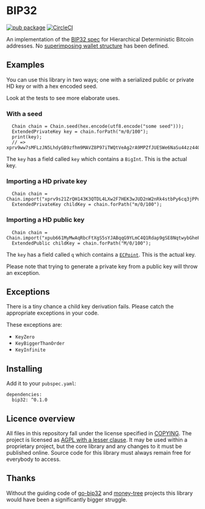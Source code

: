 # BIP32

[![pub package](https://img.shields.io/pub/v/bitcoin_bip32.svg)](https://pub.dartlang.org/packages/bitcoin_bip32)
[![CircleCI](https://circleci.com/gh/inapay/bitcoin_bip32.svg?style=svg)](https://circleci.com/gh/inapay/bitcoin_bip32)

An implementation of the [BIP32 spec] for Hierarchical Deterministic Bitcoin
addresses. No [superimposing wallet structure] has been defined.

## Examples

You can use this library in two ways; one with a serialized public or private
HD key or with a hex encoded seed.

Look at the tests to see more elaborate uses.

### With a seed

```
  Chain chain = Chain.seed(hex.encode(utf8.encode("some seed")));
  ExtendedPrivateKey key = chain.forPath("m/0/100");
  print(key);
  // => xprv9ww7sMFLzJN5LhdyGB9zfhm9MAVZ8P97iTWQtVeAg2rA9MPZfJUESWe6NaSu44zz44QBjWtwH9HNfJ4vFiUwfrTCvf7AGrgYpXe17bfh2Je
```

The `key` has a field called `key` which contains a `BigInt`. This is the actual
key.

### Importing a HD private key

```
  Chain chain = Chain.import("xprv9s21ZrQH143K3QTDL4LXw2F7HEK3wJUD2nW2nRk4stbPy6cq3jPPqjiChkVvvNKmPGJxWUtg6LnF5kejMRNNU3TGtRBeJgk33yuGBxrMPHi");
  ExtendedPrivateKey childKey = chain.forPath("m/0/100");
```

### Importing a HD public key

```
  Chain chain = Chain.import("xpub661MyMwAqRbcFtXgS5sYJABqqG9YLmC4Q1Rdap9gSE8NqtwybGhePY2gZ29ESFjqJoCu1Rupje8YtGqsefD265TMg7usUDFdp6W1EGMcet8");
  ExtendedPublic childKey = chain.forPath("M/0/100");
```

The `key` has a field called `q` which contains a [`ECPoint`]. This is the actual
key.

Please note that trying to generate a private key from a public key will throw
an exception.


## Exceptions

There is a tiny chance a child key derivation fails. Please catch the
appropriate exceptions in your code.

These exceptions are:
- `KeyZero`
- `KeyBiggerThanOrder`
- `KeyInfinite`

## Installing

Add it to your `pubspec.yaml`:

```
dependencies:
  bip32: ^0.1.0
```

## Licence overview

All files in this repository fall under the license specified in 
[COPYING](COPYING). The project is licensed as [AGPL with a lesser 
clause](https://www.gnu.org/licenses/agpl-3.0.en.html). It may be used within a 
proprietary project, but the core library and any changes to it must be 
published online. Source code for this library must always remain free for 
everybody to access.

## Thanks

Without the guiding code of [go-bip32] and [money-tree] projects this library would have been a significantly bigger struggle.


[BIP32 spec]: https://github.com/bitcoin/bips/blob/master/bip-0032.mediawiki
[superimposing wallet structure]: https://github.com/bitcoin/bips/blob/master/bip-0032.mediawiki#specification-wallet-structure
[go-bip32]: https://github.com/tyler-smith/go-bip32/
[money-tree]: https://github.com/GemHQ/money-tree/
[`ECPoint`]: https://pub.dartlang.org/documentation/pointycastle/1.0.0-rc3/pointycastle.api.ecc/ECPoint-class.html
